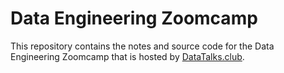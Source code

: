 # Data Engineering Zoomcamp

This repository contains the notes and source code for the Data Engineering Zoomcamp that is hosted by [DataTalks.club](https://datatalks.club/).